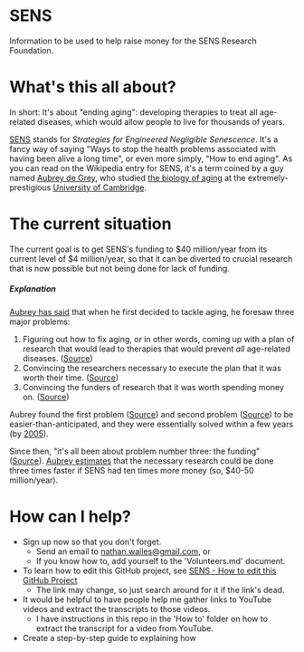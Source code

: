 # SENS
Information to be used to help raise money for the SENS Research Foundation.

# What's this all about?
In short: It's about "ending aging": developing therapies to treat all age-related diseases, which would allow people to live for thousands of years.

[SENS](https://en.wikipedia.org/wiki/Strategies_for_Engineered_Negligible_Senescence) stands for *Strategies for Engineered Negligible Senescence*. It's a fancy way of saying "Ways to stop the health problems associated with having been alive a long time", or even more simply, "How to end aging". As you can read on the Wikipedia entry for SENS, it's a term coined by a guy named [Aubrey de Grey](https://en.wikipedia.org/wiki/Aubrey_de_Grey), who studied [the biology of aging](https://en.wikipedia.org/wiki/Gerontology#Biogerontology) at the extremely-prestigious [University of Cambridge](https://en.wikipedia.org/wiki/University_of_Cambridge).

# The current situation
The current goal is to get SENS's funding to $40 million/year from its current level of $4 million/year, so that it can be diverted to crucial research that is now possible but not being done for lack of funding.

##### Explanation
[Aubrey has said]((https://www.youtube.com/watch?v=PX5bes7z4Lg&t=2m21s)) that when he first decided to tackle aging, he foresaw three major problems:
1. Figuring out how to fix aging, or in other words, coming up with a plan of research that would lead to therapies that would prevent *all* age-related diseases. ([Source](https://www.youtube.com/watch?v=PX5bes7z4Lg&t=2m45s))
1. Convincing the researchers necessary to execute the plan that it was worth their time. ([Source](https://www.youtube.com/watch?v=PX5bes7z4Lg&t=2m59s))
1. Convincing the funders of research that it was worth spending money on. ([Source](https://www.youtube.com/watch?v=PX5bes7z4Lg&t=3m18s))

Aubrey found the first problem ([Source](https://www.youtube.com/watch?v=PX5bes7z4Lg&t=3m26s)) and second problem ([Source](https://www.youtube.com/watch?v=PX5bes7z4Lg&t=5m38s)) to be easier-than-anticipated, and they were essentially solved within a few years (by [2005](https://www.youtube.com/watch?v=PX5bes7z4Lg&t=7m25s)).

Since then, "it's all been about problem number three: the funding" ([Source](https://www.youtube.com/watch?v=PX5bes7z4Lg&t=7m45s)). [Aubrey estimates](https://www.youtube.com/watch?v=PX5bes7z4Lg&t=9m32s) that the necessary research could be done three times faster if SENS had ten times more money (so, $40-50 million/year).

# How can I help?
 - Sign up now so that you don't forget.
     - Send an email to nathan.wailes@gmail.com, or
     - If you know how to, add yourself to the 'Volunteers.md' document.
 - To learn how to edit this GitHub project, see [SENS - How to edit this GitHub Project](https://github.com/NathanWailes/SENS/blob/master/How%20to/edit%20this%20GitHub%20project.md)
     - The link may change, so just search around for it if the link's dead.
 - It would be helpful to have people help me gather links to YouTube videos and extract the transcripts to those videos.
   - I have instructions in this repo in the 'How to' folder on how to extract the transcript for a video from YouTube.
 - Create a step-by-step guide to explaining how 
